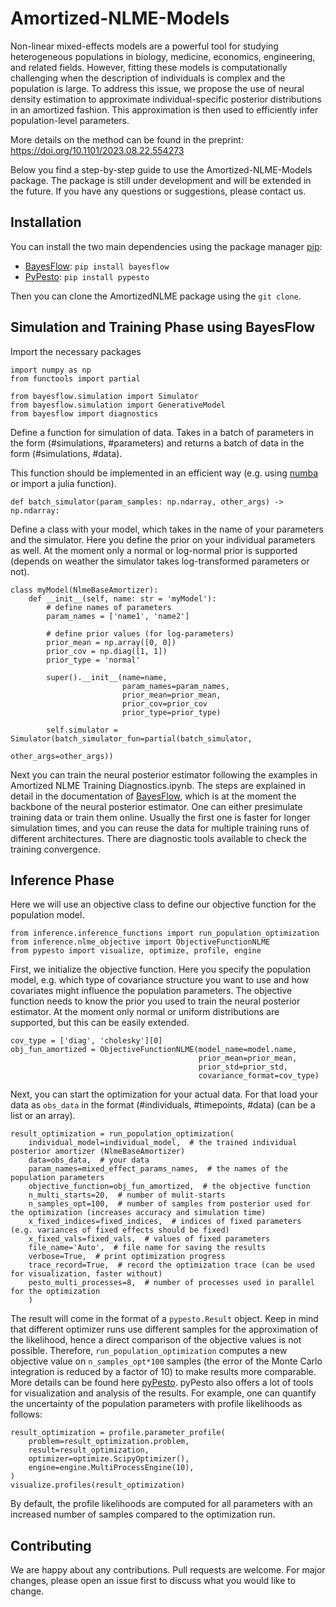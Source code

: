 # Amortized-NLME-Models

Non-linear mixed-effects models are a powerful tool for studying heterogeneous populations in biology, medicine, economics, engineering, and related fields.
However, fitting these models is computationally challenging when the description of individuals is complex and the population is large.
To address this issue, we propose the use of neural density estimation to approximate individual-specific posterior distributions in an amortized fashion. 
This approximation is then used to efficiently infer population-level parameters.

More details on the method can be found in the preprint: https://doi.org/10.1101/2023.08.22.554273


Below you find a step-by-step guide to use the Amortized-NLME-Models package.
The package is still under development and will be extended in the future.
If you have any questions or suggestions, please contact us.

## Installation
You can install the two main dependencies using the package manager [pip](https://pip.pypa.io/en/stable/):
- [BayesFlow](https://bayesflow.org): `pip install bayesflow` 
- [PyPesto](https://pypesto.readthedocs.io): `pip install pypesto`

Then you can clone the AmortizedNLME package using the `git clone`.

## Simulation and Training Phase using BayesFlow
Import the necessary packages
```
import numpy as np
from functools import partial

from bayesflow.simulation import Simulator
from bayesflow.simulation import GenerativeModel
from bayesflow import diagnostics
```

Define a function for simulation of data. Takes in a batch of parameters in the form
(#simulations, #parameters) and returns a batch of data in the form (#simulations, #data).

This function should be implemented in an efficient way (e.g. using [numba](https://numba.pydata.org) or import a julia function).
```
def batch_simulator(param_samples: np.ndarray, other_args) -> np.ndarray:
```

Define a class with your model, which takes in the name of your parameters and the simulator.
Here you define the prior on your individual parameters as well.
At the moment only a normal or log-normal prior is supported 
(depends on weather the simulator takes log-transformed parameters or not).
```
class myModel(NlmeBaseAmortizer):
    def __init__(self, name: str = 'myModel'):
        # define names of parameters
        param_names = ['name1', 'name2']

        # define prior values (for log-parameters)
        prior_mean = np.array([0, 0])
        prior_cov = np.diag([1, 1])
        prior_type = 'normal'

        super().__init__(name=name,
                         param_names=param_names,
                         prior_mean=prior_mean,
                         prior_cov=prior_cov
                         prior_type=prior_type)

        self.simulator = Simulator(batch_simulator_fun=partial(batch_simulator,
                                                                  other_args=other_args))
```
Next you can train the neural posterior estimator following the examples in
Amortized NLME Training Diagnostics.ipynb. 
The steps are explained in detail in the documentation of [BayesFlow](https://bayesflow.org), which is at the moment the backbone of the
neural posterior estimator.
One can either presimulate training data or train them online. 
Usually the first one is faster for longer simulation times, and you can reuse the data for multiple training runs of 
different architectures.
There are diagnostic tools available to check the training convergence.


## Inference Phase
Here we will use an objective class to define our objective function for the population model.
```
from inference.inference_functions import run_population_optimization
from inference.nlme_objective import ObjectiveFunctionNLME
from pypesto import visualize, optimize, profile, engine
```
First, we initialize the objective function.
Here you specify the population model, e.g. which type of covariance structure you want to use and how 
covariates might influence the population parameters.
The objective function needs to know the prior you used to train the neural posterior estimator.
At the moment only normal or uniform distributions are supported, but this can be easily extended.
```
cov_type = ['diag', 'cholesky'][0]
obj_fun_amortized = ObjectiveFunctionNLME(model_name=model.name,
                                          prior_mean=prior_mean,
                                          prior_std=prior_std,
                                          covariance_format=cov_type)
```
Next, you can start the optimization for your actual data.
For that load your data as `obs_data` in the format (#individuals, #timepoints, #data) (can be a list or an array).

```
result_optimization = run_population_optimization(
    individual_model=individual_model,  # the trained individual posterior amortizer (NlmeBaseAmortizer)
    data=obs_data,  # your data
    param_names=mixed_effect_params_names,  # the names of the population parameters
    objective_function=obj_fun_amortized,  # the objective function
    n_multi_starts=20,  # number of mulit-starts
    n_samples_opt=100,  # number of samples from posterior used for the optimization (increases accuracy and simulation time)
    x_fixed_indices=fixed_indices,  # indices of fixed parameters (e.g. variances of fixed effects should be fixed)
    x_fixed_vals=fixed_vals,  # values of fixed parameters
    file_name='Auto',  # file name for saving the results
    verbose=True,  # print optimization progress
    trace_record=True,  # record the optimization trace (can be used for visualization, faster without)
    pesto_multi_processes=8,  # number of processes used in parallel for the optimization
    )
```
The result will come in the format of a `pypesto.Result` object.
Keep in mind that different optimizer runs use different samples for the approximation of the likelihood, hence
a direct comparison of the objective values is not possible.
Therefore, `run_population_optimization` computes a new objective value on `n_samples_opt*100` samples 
(the error of the Monte Carlo integration is reduced by a factor of 10) to make results more comparable.
More details can be found here [pyPesto](https://pypesto.readthedocs.io/en/latest/api/pypesto.result.html).
pyPesto also offers a lot of tools for visualization and analysis of the results.
For example, one can quantify the uncertainty of the population parameters with profile likelihoods as follows:
```
result_optimization = profile.parameter_profile(
    problem=result_optimization.problem,
    result=result_optimization,
    optimizer=optimize.ScipyOptimizer(),
    engine=engine.MultiProcessEngine(10),
)
visualize.profiles(result_optimization)
```
By default, the profile likelihoods are computed for all parameters with an increased number of samples compared
to the optimization run.

## Contributing

We are happy about any contributions.
Pull requests are welcome. For major changes, please open an issue first
to discuss what you would like to change.
